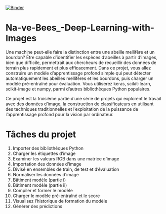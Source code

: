 [![Binder](https://mybinder.org/badge_logo.svg)](https://mybinder.org/v2/gh/maryem-selmi/Na-ve-Bees_-Deep-Learning-with-Images/main)



# Na-ve-Bees_-Deep-Learning-with-Images


Une machine peut-elle faire la distinction entre une abeille mellifère et un bourdon? Être capable d’identifier les espèces d’abeilles à partir d’images, bien que difficile, permettrait aux chercheurs de recueillir des données de terrain plus rapidement et plus efficacement. Dans ce projet, vous allez construire un modèle d’apprentissage profond simple qui peut détecter automatiquement les abeilles mellifères et les bourdons, puis charger un modèle pré-entraîné pour évaluation. Vous utiliserez keras, scikit-learn, scikit-image et numpy, parmi d’autres bibliothèques Python populaires.


Ce projet est la troisième partie d’une série de projets qui explorent le travail avec des données d’image, la construction de classificateurs en utilisant des techniques traditionnelles et l’exploitation de la puissance de l’apprentissage profond pour la vision par ordinateur.

# Tâches du projet
1. Importer des bibliothèques Python
2. Charger les étiquettes d’image
3. Examiner les valeurs RGB dans une matrice d’image
4. Importation des données d’image
5. Divisé en ensembles de train, de test et d’évaluation
6. Normaliser les données d’image
7. Bâtiment modèle (partie i)
8. Bâtiment modèle (partie ii)
9. Compiler et former le modèle
10. Charger le modèle pré-entraîné et le score
11. Visualisez l’historique de formation du modèle
12. Générer des prédictions
